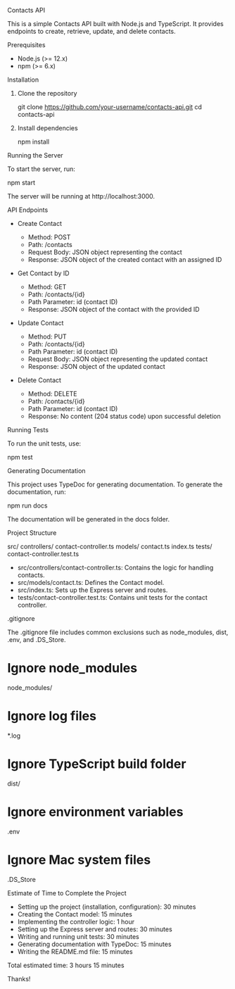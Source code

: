 Contacts API

This is a simple Contacts API built with Node.js and TypeScript. It provides endpoints to create, retrieve, update, and delete contacts.

Prerequisites

- Node.js (>= 12.x)
- npm (>= 6.x)

Installation

1. Clone the repository

   git clone https://github.com/your-username/contacts-api.git
   cd contacts-api

2. Install dependencies

   npm install

Running the Server

To start the server, run:

npm start

The server will be running at http://localhost:3000.

API Endpoints

- Create Contact
  - Method: POST
  - Path: /contacts
  - Request Body: JSON object representing the contact
  - Response: JSON object of the created contact with an assigned ID

- Get Contact by ID
  - Method: GET
  - Path: /contacts/{id}
  - Path Parameter: id (contact ID)
  - Response: JSON object of the contact with the provided ID

- Update Contact
  - Method: PUT
  - Path: /contacts/{id}
  - Path Parameter: id (contact ID)
  - Request Body: JSON object representing the updated contact
  - Response: JSON object of the updated contact

- Delete Contact
  - Method: DELETE
  - Path: /contacts/{id}
  - Path Parameter: id (contact ID)
  - Response: No content (204 status code) upon successful deletion

Running Tests

To run the unit tests, use:

npm test

Generating Documentation

This project uses TypeDoc for generating documentation. To generate the documentation, run:

npm run docs

The documentation will be generated in the docs folder.

Project Structure

src/
  controllers/
    contact-controller.ts
  models/
    contact.ts
  index.ts
tests/
  contact-controller.test.ts

- src/controllers/contact-controller.ts: Contains the logic for handling contacts.
- src/models/contact.ts: Defines the Contact model.
- src/index.ts: Sets up the Express server and routes.
- tests/contact-controller.test.ts: Contains unit tests for the contact controller.

.gitignore

The .gitignore file includes common exclusions such as node_modules, dist, .env, and .DS_Store.

# Ignore node_modules
node_modules/

# Ignore log files
*.log

# Ignore TypeScript build folder
dist/

# Ignore environment variables
.env

# Ignore Mac system files
.DS_Store

Estimate of Time to Complete the Project

- Setting up the project (installation, configuration): 30 minutes
- Creating the Contact model: 15 minutes
- Implementing the controller logic: 1 hour
- Setting up the Express server and routes: 30 minutes
- Writing and running unit tests: 30 minutes
- Generating documentation with TypeDoc: 15 minutes
- Writing the README.md file: 15 minutes

Total estimated time: 3 hours 15 minutes

Thanks!
